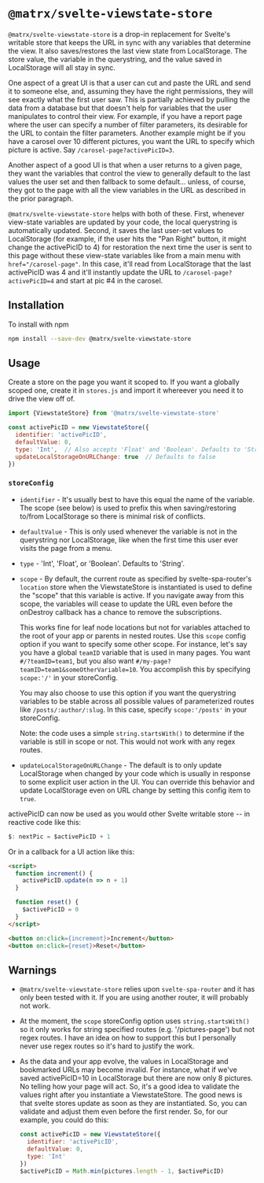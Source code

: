 # `@matrx/svelte-viewstate-store`

`@matrx/svelte-viewstate-store` is a drop-in replacement for Svelte's writable 
store that keeps the URL in sync with any variables that determine the view. It
also saves/restores the last view state from LocalStorage. The store value, the 
variable in the querystring, and the value saved in LocalStorage will all stay in 
sync.

One aspect of a great UI is that a user can cut and paste the URL and send it to 
someone else, and, assuming they have the right permissions, they will see exactly 
what the first user saw. This is partially achieved by pulling the data from a 
database but that doesn't help for variables that the user manipulates to control 
their view. For example, if you have a report page where the user can specify a 
number of filter parameters, its desirable for the URL to contain the filter 
parameters. Another example might be if you have a carosel over 10 different 
pictures, you want the URL to specify which picture is active. Say 
`/carosel-page?activePicID=3`.

Another aspect of a good UI is that when a user returns to a given page, they
want the variables that control the view to generally default to the
last values the user set and then fallback to some default... unless, of course, 
they got to the page with all the view variables in the URL as described in the 
prior paragraph.

`@matrx/svelte-viewstate-store` helps with both of these. First, whenever
view-state variables are updated by your code, the local 
querystring is automatically updated. Second, it saves the last user-set values
to LocalStorage (for example, if the user hits the "Pan Right" button, it
might change the activePicID to 4) for restoration the next
time the user is sent to this page without these view-state variables like
from a main menu with `href="/carosel-page"`. In this case, it'll read from 
LocalStorage that the last activePicID was 4 and it'll instantly update the URL 
to `/carosel-page?activePicID=4` and start at pic #4 in the carosel.

## Installation

To install with npm

```bash
npm install --save-dev @matrx/svelte-viewstate-store
```

## Usage

Create a store on the page you want it scoped to. If you want a globally 
scoped one, create it in `stores.js` and import it whereever you need it 
to drive the view off of.

```JavaScript
import {ViewstateStore} from '@matrx/svelte-viewstate-store'

const activePicID = new ViewstateStore({
  identifier: 'activePicID',
  defaultValue: 0,
  type: 'Int',  // Also accepts 'Float' and 'Boolean'. Defaults to 'String'.
  updateLocalStorageOnURLChange: true  // Defaults to false
})
```

### `storeConfig`

* `identifier` - It's usually best to have this equal the name of the 
  variable. The scope (see below) is used to prefix this when 
  saving/restoring to/from LocalStorage so there is minimal risk of 
  conflicts.

* `defaultValue` - This is only used whenever the variable is not in the 
  querystring nor LocalStorage, like when the first time this user ever 
  visits the page from a menu.

* `type` - 'Int', 'Float', or 'Boolean'. Defaults to 'String'.

* `scope` - By default, the current route as specified by 
  svelte-spa-router's `location` store when the ViewstateStore is
  instantiated is used to define the "scope" that this variable is
  active. If you navigate away from this scope, the variables will
  cease to update the URL even before the onDestroy callback has a
  chance to remove the subscriptions. 
  
  This works fine for leaf node locations but
  not for variables attached to the root of your app or parents in nested 
  routes. Use this `scope` config option if you want to specify some other 
  scope. For instance, let's say you have a global `teamID` variable
  that is used in many pages. You want `#/?teamID=team1`, but you also want
  `#/my-page?teamID=team1&someOtherVariable=10`. You accomplish this by
  specifying `scope:'/'` in your storeConfig.

  You may also choose to use this option if you want the querystring variables
  to be stable across all possible values of parameterized routes like
  `/posts/:author/:slug`. In this case, specify `scope:'/posts'` in
  your storeConfig.

  Note: the code uses a simple `string.startsWith()` to determine if the 
  variable is still in scope or not. This would not work with any
  regex routes.

* `updateLocalStorageOnURLChange` - The default is to only update
  LocalStorage when changed by your code which is usually in response
  to some explicit user action in the UI. You can override this behavior and 
  update LocalStorage even on URL change by setting this config item to 
  `true`.

activePicID can now be used as you would other Svelte writable store -- in
reactive code like this:

```JavaScript
$: nextPic = $activePicID + 1
```

Or in a callback for a UI action like this:

```HTML
<script>
  function increment() {
    activePicID.update(n => n + 1)
  }

  function reset() {
    $activePicID = 0
  }
</script>

<button on:click={increment}>Increment</button>
<button on:click={reset}>Reset</button>
```

## Warnings

* `@matrx/svelte-viewstate-store` relies upon `svelte-spa-router` and it
  has only been tested with it. If you are using another router, it will
  probably not work.

* At the moment, the `scope` storeConfig option uses `string.startsWith()` 
  so it only works for string specified routes (e.g. '/pictures-page') but 
  not regex routes. I have an idea on how to support this but I personally 
  never use regex routes so it's hard to justify the work.

* As the data and your app evolve, the values in LocalStorage and bookmarked 
  URLs may become invalid. For instance, what if we've saved activePicID=10 
  in LocalStorage but there are now only 8 pictures. No telling how your page 
  will act. So, it's a good idea to validate the values right after you 
  instantiate a ViewstateStore. The good news is that svelte stores update as 
  soon as they are instantiated. So, you can validate and adjust them even 
  before the first render. So, for our example, you could do this:

  ```JavaScript
  const activePicID = new ViewstateStore({
    identifier: 'activePicID',
    defaultValue: 0,
    type: 'Int'
  })
  $activePicID = Math.min(pictures.length - 1, $activePicID)
  ```

